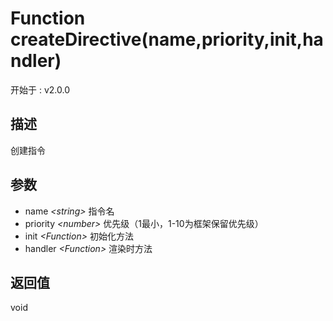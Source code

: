 # Function createDirective(name,priority,init,handler)
<font class="since">开始于 : v2.0.0</font>  
## 描述
创建指令  
## 参数
+ name *&lt;<font class='datatype'>string</font>&gt;*      指令名
+ priority *&lt;<font class='datatype'>number</font>&gt;*  优先级（1最小，1-10为框架保留优先级）
+ init *&lt;<font class='datatype'>Function</font>&gt;*      初始化方法
+ handler *&lt;<font class='datatype'>Function</font>&gt;*   渲染时方法
  
## 返回值
void  
